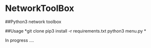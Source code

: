 # NetworkToolBox
##Python3 network toolbox

##Usage 
*git clone 
pip3 install -r requirements.txt
python3 menu.py
*

In progress ....
